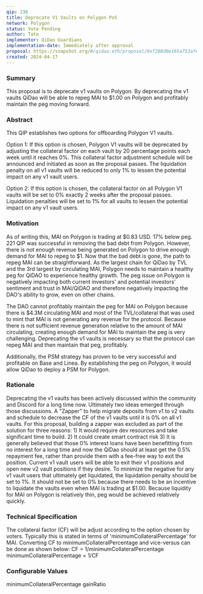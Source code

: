 ```yaml
---
qip: 236
title: Deprecate V1 Vaults on Polygon PoS
network: Polygon
status: Vote Pending
author: Tate
implementor: QiDao Guardians
implementation-date: Immediately after approval
proposal: https://snapshot.org/#/qidao.eth/proposal/0xf288d0e165a753afe62e961d48916d72ce02f68f356c4ba6b39b98ffcd596390
created: 2024-04-17
---
```


### **Summary**

This proposal is to deprecate v1 vaults on Polygon. By deprecating the v1 vaults QiDao will be able to repeg MAI to $1.00  on Polygon and profitably maintain the peg moving forward.

### **Abstract**

This QIP establishes two options for offboarding Polygon V1 vaults. 

Option 1: If this option is chosen, Polygon V1 vaults will be deprecated by adjusting the collateral factor on each vault by 20 percentage points each week until it reaches 0%. This collateral factor adjustment schedule will be announced and initiated as soon as the proposal passes. The liquidation penalty on all v1 vaults will be reduced to only 1% to lessen the potential impact on any v1 vault users.

Option 2: If this option is chosen, the collateral factor on all Polygon V1 vaults will be set to 0% exactly 2 weeks after the proposal passes. Liquidation penalties will be set to 1% for all vaults to lessen the potential impact on any v1 vault users.

### **Motivation**

As of writing this, MAI on Polygon is trading at $0.83 USD. 17% below peg. 221 QIP was successful in removing the bad debt from Polygon. However, there is not enough revenue being generated on Polygon to drive enough demand for MAI to repeg to $1. Now that the bad debt is gone, the path to repeg MAI can be straightforward. As the largest chain for QiDao by TVL and the 3rd largest by circulating MAI, Polygon needs to maintain a healthy peg for QiDAO to experience healthy growth. The peg issue on Polygon is negatively impacting both current investors' and potential investors' sentiment and trust in MAI/QiDAO and therefore negatively impacting the DAO's ability to grow, even on other chains.

The DAO cannot profitably maintain the peg for MAI on Polygon because there is $4.3M circulating MAI and most of the TVL/collateral that was used to mint that MAI is not generating any revenue for the protocol. Because there is not sufficient revenue generation relative to the amount of MAI circulating, creating enough demand for MAI to maintain the peg is very challenging. Deprecating the v1 vaults is necessary so that the protocol can repeg MAI and then maintain that peg, profitably.

Additionally, the PSM strategy has proven to be very successful and profitable on Base and Linea. By establishing the peg on Polygon, it would allow QiDao to deploy a PSM for Polygon.

### **Rationale**

Deprecating the v1 vaults has been actively discussed within the community and Discord for a long time now. Ultimately two ideas emerged through those discussions. A "Zapper" to help migrate deposits from v1 to v2 vaults and schedule to decrease the CF of the v1 vaults until it is 0% on all v1 vaults. For this proposal, building a zapper was excluded as part of the solution for three reasons: 1) It would require dev resources and take significant time to build. 2) It could create smart contract risk 3) It is generally believed that those 0% interest loans have been benefitting from no interest for a long time and now the QiDao should at least get the 0.5% repayment fee, rather than provide them with a fee-free way to exit the position. Current v1 vault users will be able to exit their v1 positions and open new v2 vault positions if they desire.
To minimize the negative for any v1 vault users that ultimately get liquidated, the liquidation penalty should be set to 1%. It should not be set to 0% because there needs to be an incentive to liquidate the vaults even when MAI is trading at $1.00. Because liquidity for MAI on Polygon is relatively thin, peg would be achieved relatively quickly.

### **Technical Specification**

The collateral factor (CF) will be adjust according to the option chosen by voters. Typically this is stated in terms of 'minimumCollateralPercentage' for MAI. Converting CF to minimumCollateralPercentage and vice-versus can be done as shown below:
CF = 1/minimumCollateralPercentage
minimumCollateralPercentage = 1/CF

### **Configurable Values**

minimumCollateralPercentage
gainRatio
